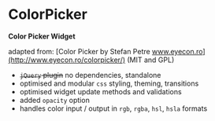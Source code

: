 # ColorPicker


**Color Picker Widget**

adapted from: [Color Picker by Stefan Petre www.eyecon.ro](http://www.eyecon.ro/colorpicker/) (MIT and GPL)


* <del>`jQuery` plugin</del> no dependencies, standalone
* optimised and modular `css` styling, theming, transitions
* optimised widget update methods and validations
* added `opacity` option
* handles color input / output in `rgb`, `rgba`, `hsl`, `hsla` formats
